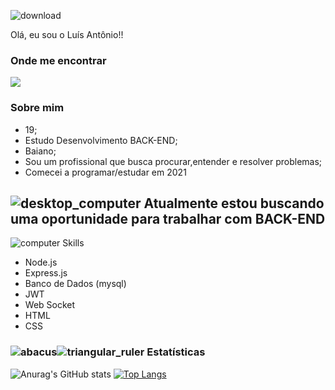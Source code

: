 
 ![download](https://user-images.githubusercontent.com/79177415/153512767-5374d308-4c6d-4f54-bb3a-2706b39c951c.gif)
 
 Olá, eu sou o Luís Antônio!!

### [](https://github.com/blacklist14#onde-me-encontrar)Onde me encontrar

 [![](https://camo.githubusercontent.com/cd219620af0b9bbf5876d37c1bd5a046d6f3f07c285b3ca53c022e570d25d754/68747470733a2f2f696d672e736869656c64732e696f2f7374617469632f76313f6c6162656c3d6d65266d6573736167653d4c696e6b6564696e26636f6c6f723d304136364332267374796c653d666f722d7468652d6261646765266c6f676f3d6c696e6b6564696e)](https://www.linkedin.com/in/luis-antonio-alves-santos-29a770211/)

### [](https://github.com/blacklist14#-sobre-mim)Sobre mim

-   19;
-   Estudo Desenvolvimento BACK-END;
-   Baiano;
-   Sou um profissional que busca procurar,entender e resolver problemas;
-   Comecei a programar/estudar em 2021

 ![desktop_computer](https://github.githubassets.com/images/icons/emoji/unicode/1f5a5.png)  Atualmente estou buscando uma oportunidade para trabalhar com BACK-END
-
![computer](https://github.githubassets.com/images/icons/emoji/unicode/1f4bb.png)  Skills
- Node.js
- Express.js
- Banco de Dados (mysql)
- JWT
- Web Socket
- HTML
- CSS


### [](https://github.com/gdk46#-estat%C3%ADsticas)![abacus](https://github.githubassets.com/images/icons/emoji/unicode/1f9ee.png)![triangular_ruler](https://github.githubassets.com/images/icons/emoji/unicode/1f4d0.png)  Estatísticas
![Anurag's GitHub stats](https://github-readme-stats.vercel.app/api?username=blacklist14&show_icons=true&theme=radical)
[![Top Langs](https://github-readme-stats.vercel.app/api/top-langs/?username=blacklist14&layout=compact)](https://github.com/blacklist14/github-readme-stats)
